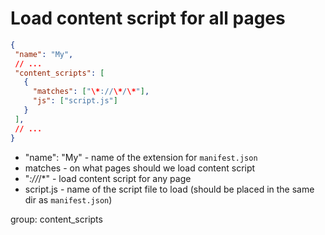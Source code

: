 # Load content script for all pages

```json
{
 "name": "My",
 // ...
 "content_scripts": [
   {
     "matches": ["\*://\*/\*"],
     "js": ["script.js"]
   }
 ],
 // ...
}
```

- "name": "My" - name of the extension for `manifest.json`
- matches - on what pages should we load content script
- "*://*/*" - load content script for any page
- script.js - name of the script file to load (should be placed in the same dir as `manifest.json`)

group: content_scripts
